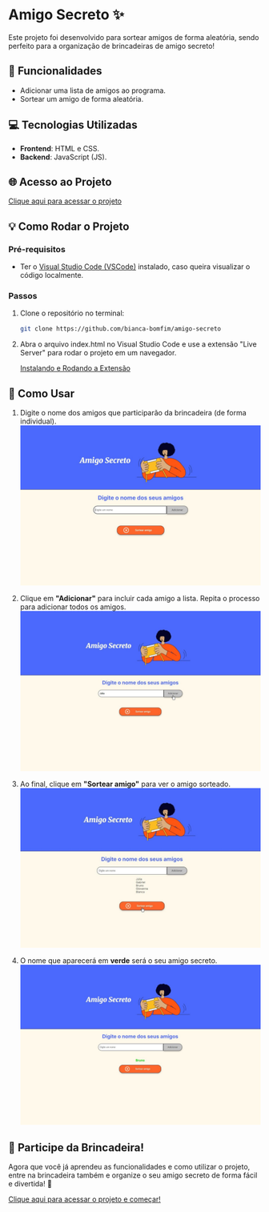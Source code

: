 # Amigo Secreto ✨

Este projeto foi desenvolvido para sortear amigos de forma aleatória, sendo perfeito para a organização de brincadeiras de amigo secreto!

## 📝 Funcionalidades

- Adicionar uma lista de amigos ao programa.
- Sortear um amigo de forma aleatória.

## 💻 Tecnologias Utilizadas

- **Frontend**: HTML e CSS.
- **Backend**: JavaScript (JS).

## 🌐 Acesso ao Projeto

[Clique aqui para acessar o projeto](https://amigo-secreto-seven-omega.vercel.app/) 


## 💡 Como Rodar o Projeto


### Pré-requisitos

- Ter o [Visual Studio Code (VSCode)](https://code.visualstudio.com/) instalado, caso queira visualizar o código localmente.

### Passos

1. Clone o repositório no terminal:
   ```bash
   git clone https://github.com/bianca-bomfim/amigo-secreto
   ``` 

2. Abra o arquivo index.html no Visual Studio Code e use a extensão "Live Server" para rodar o projeto em um navegador.

    [Instalando e Rodando a Extensão](https://marketplace.visualstudio.com/items?itemName=ritwickdey.LiveServer) 
   


## 👥 Como Usar


1. Digite o nome dos amigos que participarão da brincadeira (de forma individual).
![Tela inicial do Projeto](./imagens/amigo-1.jpg)

2. Clique em **"Adicionar"** para incluir cada amigo a lista. Repita o processo para adicionar todos os amigos.
![Digitando o nome](./imagens/amigo-2.jpg)

3. Ao final, clique em **"Sortear amigo"** para ver o amigo sorteado.
![Adicionando os amigos](./imagens/amigo-3.jpg)

4. O nome que aparecerá em **verde** será o seu amigo secreto.
![Resultado do sorteio](./imagens/amigo-4.jpg)

## 🎉 Participe da Brincadeira!

Agora que você já aprendeu as funcionalidades e como utilizar o projeto, entre na brincadeira também e organize o seu amigo secreto de forma fácil e divertida! 🎁

[Clique aqui para acessar o projeto e começar!](https://amigo-secreto-seven-omega.vercel.app/)
